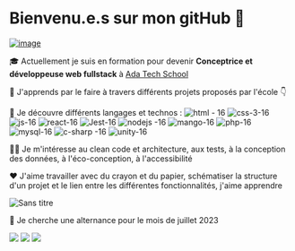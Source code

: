 # Bienvenu.e.s sur mon gitHub 👋
<a href="https://www.linkedin.com/in/heleneveber">![image](https://user-images.githubusercontent.com/114992758/228538833-51f03856-8e2b-48c7-8eae-2c71abca92aa.png)</a>

🎓 Actuellement je suis en formation pour devenir **Conceptrice et développeuse web fullstack** à [Ada Tech School](https://adatechschool.fr)

🌱 J'apprends par le faire à travers différents projets proposés par l'école 👇

🔭 Je découvre différents langages et technos : 
![html - 16](https://user-images.githubusercontent.com/114992758/228484737-2cdefc30-d706-45a5-866f-d4139e7cf06c.png) ![css-3-16](https://user-images.githubusercontent.com/114992758/228485080-23cb4684-332b-481f-a266-2d643ad3a687.png) ![js-16](https://user-images.githubusercontent.com/114992758/228485461-334b419e-4949-4cc2-a785-1d02edcd18e2.png) ![react-16](https://user-images.githubusercontent.com/114992758/228485723-ffe8ef84-67dd-4e0a-9a6e-2834a4080fdc.png) ![Jest-16](https://user-images.githubusercontent.com/114992758/228486397-f2a16a65-f44c-4fc2-b810-14c360f3f7a9.png) ![nodejs -16](https://user-images.githubusercontent.com/114992758/228486678-ee536926-1d98-439b-b43b-ba648c03e808.png) ![mango-16](https://user-images.githubusercontent.com/114992758/228487052-dd55fe54-dea0-439b-9474-12e6883c1f79.jpg) ![php-16](https://user-images.githubusercontent.com/114992758/228487599-01d55107-841e-47ba-ba77-134725de6af7.png) ![mysql-16](https://user-images.githubusercontent.com/114992758/228487983-392a8164-fd53-40f5-b531-1016e5f844a5.png) ![c-sharp -16](https://user-images.githubusercontent.com/114992758/228488561-72a82caf-d6fd-4e65-8ff9-4a9e8392a2db.png) ![unity-16](https://user-images.githubusercontent.com/114992758/228488588-0e94fd83-54c0-44a1-b5d7-344a6cacf54b.png)

🕵️‍♀️ Je m'intéresse au clean code et architecture, aux tests, à la conception des données, à l'éco-conception, à l'accessibilité

❤️ J'aime travailler avec du crayon et du papier, schématiser la structure d'un projet et le lien entre les différentes fonctionnalités, j'aime apprendre


![Sans titre](https://user-images.githubusercontent.com/114992758/228493359-ecbce70c-1c2f-482c-a56d-4595bbd3875e.jpg)


👯 Je cherche une alternance pour le mois de juillet 2023









![](http://github-profile-summary-cards.vercel.app/api/cards/profile-details?username=HeleneVeber&theme=dark) ![](http://github-profile-summary-cards.vercel.app/api/cards/most-commit-language?username=HeleneVeber&theme=dark)
![](http://github-profile-summary-cards.vercel.app/api/cards/stats?username=HeleneVeber&theme=dark) 
<!--
**HeleneVeber/HeleneVeber** is a ✨ _special_ ✨ repository because its `README.md` (this file) appears on your GitHub profile.

Here are some ideas to get you started:

- 🔭 I’m currently working on ...
- 🌱 I’m currently learning ...
- 👯 I’m looking to collaborate on ... 
- 🤔 I’m looking for help with ...
- 💬 Ask me about ...
- 📫 How to reach me: ...
- 😄 Pronouns: ...
- ⚡ Fun fact: ...
-->

